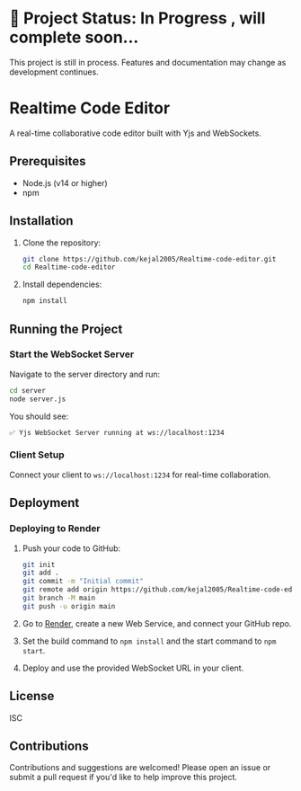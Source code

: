 # 🚧 Project Status: In Progress , will complete soon...

This project is still in process. Features and documentation may change as development continues.

# Realtime Code Editor

A real-time collaborative code editor built with Yjs and WebSockets.

## Prerequisites

- Node.js (v14 or higher)
- npm

## Installation

1. Clone the repository:
   ```sh
   git clone https://github.com/kejal2005/Realtime-code-editor.git
   cd Realtime-code-editor
   ```

2. Install dependencies:
   ```sh
   npm install
   ```

## Running the Project

### Start the WebSocket Server

Navigate to the server directory and run:
```sh
cd server
node server.js
```

You should see:
```
✅ Yjs WebSocket Server running at ws://localhost:1234
```

### Client Setup

Connect your client to `ws://localhost:1234` for real-time collaboration.

## Deployment

### Deploying to Render

1. Push your code to GitHub:
   ```sh
   git init
   git add .
   git commit -m "Initial commit"
   git remote add origin https://github.com/kejal2005/Realtime-code-editor.git
   git branch -M main
   git push -u origin main
   ```

2. Go to [Render](https://render.com), create a new Web Service, and connect your GitHub repo.

3. Set the build command to `npm install` and the start command to `npm start`.

4. Deploy and use the provided WebSocket URL in your client.

## License

ISC

## Contributions

Contributions and suggestions are welcomed! Please open an issue or submit a pull request if you'd like to help improve this project.
